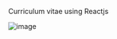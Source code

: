 Curriculum vitae using Reactjs

![image](https://github.com/user-attachments/assets/c14cf8dc-4d85-45a3-ab29-e00d07da28ad)
